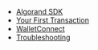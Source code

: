 - [Algorand SDK](index.md)
- [Your First Transaction](your_first_transaction.md)
- [WalletConnect](walletconnect.md)
- [Troubleshooting](troubleshooting.md)
